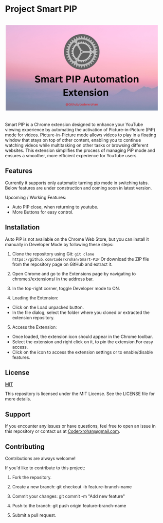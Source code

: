 
# Project Smart PIP
</br>
<div align="center">
    <img src="https://github.com/Coderxrohan/Smart-PIP/blob/main/Smart%20PIP%20Automation%20Extension.jpg" width="500" height="280" alt="Project Logo">
</div>
</br>
</br>
Smart PIP is a Chrome extension designed to enhance your YouTube viewing experience by automating the activation of Picture-in-Picture (PiP) mode for videos. Picture-in-Picture mode allows videos to play in a floating window that stays on top of other content, enabling you to continue watching videos while multitasking on other tasks or browsing different websites. This extension simplifies the process of managing PiP mode and ensures a smoother, more efficient experience for YouTube users.


## Features
Currently it supports only automatic turning pip mode in switching tabs. Below features are under construction and coming soon in latest version.

Upcoming / Working Features:
- Auto PIP close, when returning to youtube.
- More Buttons for easy control.

## Installation 
 
Auto PiP is not available on the Chrome Web Store, but you can install it manually in Developer Mode by following these steps:

1. Clone the repository using Git:
```git clone https://github.com/Coderxrohan/Smart-PIP``` Or download the ZIP file from the repository page on GitHub and extract it.

2. Open Chrome and go to the Extensions page by navigating to chrome://extensions/ in the address bar.

3. In the top-right corner, toggle Developer mode to ON.

4. Loading the Extension:

- Click on the Load unpacked button.
- In the file dialog, select the folder where you cloned or 
extracted the extension repository.

5. Access the Extension:

- Once loaded, the extension icon should appear in the Chrome toolbar.
- Select the extension and right click on it, to pin the extension.For easy access.
- Click on the icon to access the extension settings or to enable/disable features.
## License

[MIT](https://choosealicense.com/licenses/mit/)

This repository is licensed under the MIT License. See the LICENSE file for more details.
## Support


If you encounter any issues or have questions, feel free to open an issue in this repository or contact us at Coderxrohan@gmail.com.
## Contributing

Contributions are always welcome!


If you'd like to contribute to this project:

1. Fork the repository.

2. Create a new branch: git checkout -b feature-branch-name

3. Commit your changes: git commit -m "Add new feature"

4. Push to the branch: git push origin feature-branch-name

5. Submit a pull request.
